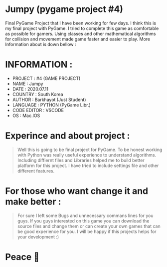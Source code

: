 # Jumpy  (pygame project #4)


Final PyGame Project that I have been working for few days. I think this is my final project with PyGame. I tried to complete this game as comfortable as possible for gamers. Using classes and other mathematical algorithms for collision and movement made game faster and easier to play. More Information about is down bellow :

#   INFORMATION :

  - PROJECT : #4 (GAME PROJECT) 
  - NAME : Jumpy  
  - DATE : 2020.07.11 
  - COUNTRY : South Korea 
  - AUTHOR : Barkhayot (Just Student)
  - LANGUAGE : PYTHON (PyGame Libr.) 
  - CODE EDITOR : VSCODE 
  - OS : Mac.IOS

# Experince and about project :

  > Well this is going to be final project for PyGame. To be honest working with Python was really useful experience to understand algorithms. Including diffiernt files and Libraries helped me to build better platform for this project. I have tried to include settings file and other different features. 
  
  
  # For those who want change it and make better : 
  > For sure I left some Bugs and unnecessary commans lines for you guys. If you guys interested on this game you can download the source files and change them or can create your own games that can be good experience for you. I will be happy if this projects helps for your development :)
  
  
 # Peace  🙌
